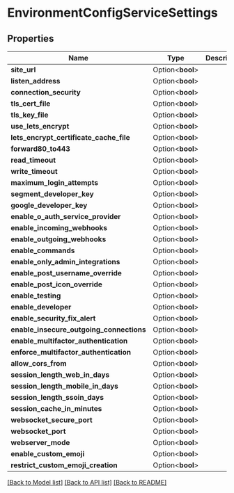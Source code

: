 # EnvironmentConfigServiceSettings

## Properties

Name | Type | Description | Notes
------------ | ------------- | ------------- | -------------
**site_url** | Option<**bool**> |  | [optional]
**listen_address** | Option<**bool**> |  | [optional]
**connection_security** | Option<**bool**> |  | [optional]
**tls_cert_file** | Option<**bool**> |  | [optional]
**tls_key_file** | Option<**bool**> |  | [optional]
**use_lets_encrypt** | Option<**bool**> |  | [optional]
**lets_encrypt_certificate_cache_file** | Option<**bool**> |  | [optional]
**forward80_to443** | Option<**bool**> |  | [optional]
**read_timeout** | Option<**bool**> |  | [optional]
**write_timeout** | Option<**bool**> |  | [optional]
**maximum_login_attempts** | Option<**bool**> |  | [optional]
**segment_developer_key** | Option<**bool**> |  | [optional]
**google_developer_key** | Option<**bool**> |  | [optional]
**enable_o_auth_service_provider** | Option<**bool**> |  | [optional]
**enable_incoming_webhooks** | Option<**bool**> |  | [optional]
**enable_outgoing_webhooks** | Option<**bool**> |  | [optional]
**enable_commands** | Option<**bool**> |  | [optional]
**enable_only_admin_integrations** | Option<**bool**> |  | [optional]
**enable_post_username_override** | Option<**bool**> |  | [optional]
**enable_post_icon_override** | Option<**bool**> |  | [optional]
**enable_testing** | Option<**bool**> |  | [optional]
**enable_developer** | Option<**bool**> |  | [optional]
**enable_security_fix_alert** | Option<**bool**> |  | [optional]
**enable_insecure_outgoing_connections** | Option<**bool**> |  | [optional]
**enable_multifactor_authentication** | Option<**bool**> |  | [optional]
**enforce_multifactor_authentication** | Option<**bool**> |  | [optional]
**allow_cors_from** | Option<**bool**> |  | [optional]
**session_length_web_in_days** | Option<**bool**> |  | [optional]
**session_length_mobile_in_days** | Option<**bool**> |  | [optional]
**session_length_ssoin_days** | Option<**bool**> |  | [optional]
**session_cache_in_minutes** | Option<**bool**> |  | [optional]
**websocket_secure_port** | Option<**bool**> |  | [optional]
**websocket_port** | Option<**bool**> |  | [optional]
**webserver_mode** | Option<**bool**> |  | [optional]
**enable_custom_emoji** | Option<**bool**> |  | [optional]
**restrict_custom_emoji_creation** | Option<**bool**> |  | [optional]

[[Back to Model list]](../README.md#documentation-for-models) [[Back to API list]](../README.md#documentation-for-api-endpoints) [[Back to README]](../README.md)


